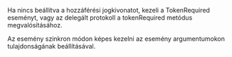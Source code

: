 Ha nincs beállítva a hozzáférési jogkivonatot, kezeli a TokenRequired eseményt, vagy az delegált protokoll a tokenRequired metódus megvalósításához.

Az esemény szinkron módon képes kezelni az esemény argumentumokon tulajdonságának beállításával.
